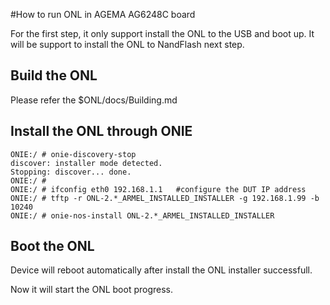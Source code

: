 #How to run ONL in AGEMA AG6248C board

For the first step, it only support install the ONL to the USB and boot up.
It will be support to install the ONL to NandFlash next step.

Build the ONL
--------------------------------------------------------------------------
Please refer the $ONL/docs/Building.md

Install the ONL through ONIE
--------------------------------------------------------------------------
```
ONIE:/ # onie-discovery-stop 
discover: installer mode detected.
Stopping: discover... done.
ONIE:/ # 
ONIE:/ # ifconfig eth0 192.168.1.1   #configure the DUT IP address
ONIE:/ # tftp -r ONL-2.*_ARMEL_INSTALLED_INSTALLER -g 192.168.1.99 -b 10240
ONIE:/ # onie-nos-install ONL-2.*_ARMEL_INSTALLED_INSTALLER
```
Boot the ONL
--------------------------------------------------------------------------
Device will reboot automatically after install the ONL installer successfull.

Now it will start the ONL boot progress.
